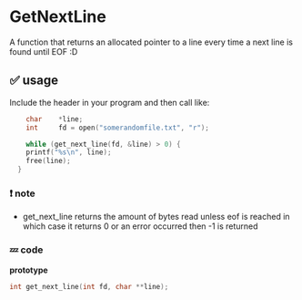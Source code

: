 # GetNextLine
A function that returns an allocated pointer to a line every time a next line is found until EOF :D

## ✅ usage
Include the header in your program
and then call like:
```c
	char	*line;
	int		fd = open("somerandomfile.txt", "r");

	while (get_next_line(fd, &line) > 0) {
  	printf("%s\n", line);
    free(line);
  }
```

### ❗ note
- get_next_line returns the amount of bytes read unless eof is reached in which case it returns 0 or an error occurred then -1 is returned

### 💤 code
**prototype**
```c
int get_next_line(int fd, char **line);
```
